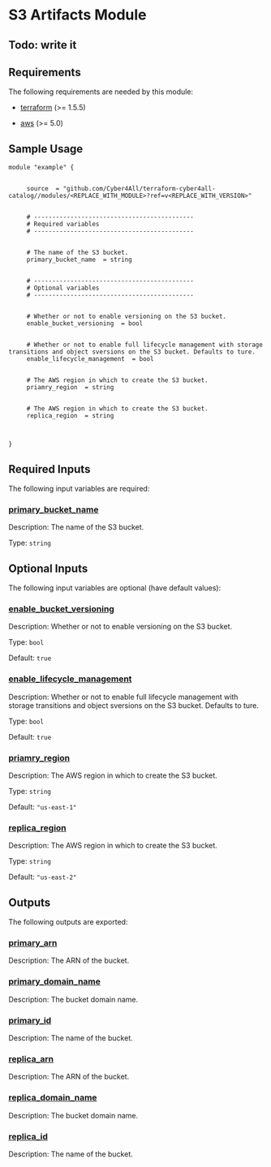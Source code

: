 # S3 Artifacts Module
## Todo: write it
<!-- BEGIN_TF_DOCS -->
## Requirements

The following requirements are needed by this module:

- <a name="requirement_terraform"></a> [terraform](#requirement\_terraform) (>= 1.5.5)

- <a name="requirement_aws"></a> [aws](#requirement\_aws) (>= 5.0)

## Sample Usage

```hcl
module "example" {


	 source  = "github.com/Cyber4All/terraform-cyber4all-catalog//modules/<REPLACE_WITH_MODULE>?ref=v<REPLACE_WITH_VERSION>"


	 # --------------------------------------------
	 # Required variables
	 # --------------------------------------------


	 # The name of the S3 bucket.
	 primary_bucket_name  = string


	 # --------------------------------------------
	 # Optional variables
	 # --------------------------------------------


	 # Whether or not to enable versioning on the S3 bucket.
	 enable_bucket_versioning  = bool


	 # Whether or not to enable full lifecycle management with storage transitions and object sversions on the S3 bucket. Defaults to ture.
	 enable_lifecycle_management  = bool


	 # The AWS region in which to create the S3 bucket.
	 priamry_region  = string


	 # The AWS region in which to create the S3 bucket.
	 replica_region  = string



}
```
## Required Inputs

The following input variables are required:

### <a name="input_primary_bucket_name"></a> [primary\_bucket\_name](#input\_primary\_bucket\_name)

Description: The name of the S3 bucket.

Type: `string`

## Optional Inputs

The following input variables are optional (have default values):

### <a name="input_enable_bucket_versioning"></a> [enable\_bucket\_versioning](#input\_enable\_bucket\_versioning)

Description: Whether or not to enable versioning on the S3 bucket.

Type: `bool`

Default: `true`

### <a name="input_enable_lifecycle_management"></a> [enable\_lifecycle\_management](#input\_enable\_lifecycle\_management)

Description: Whether or not to enable full lifecycle management with storage transitions and object sversions on the S3 bucket. Defaults to ture.

Type: `bool`

Default: `true`

### <a name="input_priamry_region"></a> [priamry\_region](#input\_priamry\_region)

Description: The AWS region in which to create the S3 bucket.

Type: `string`

Default: `"us-east-1"`

### <a name="input_replica_region"></a> [replica\_region](#input\_replica\_region)

Description: The AWS region in which to create the S3 bucket.

Type: `string`

Default: `"us-east-2"`
## Outputs

The following outputs are exported:

### <a name="output_primary_arn"></a> [primary\_arn](#output\_primary\_arn)

Description: The ARN of the bucket.

### <a name="output_primary_domain_name"></a> [primary\_domain\_name](#output\_primary\_domain\_name)

Description: The bucket domain name.

### <a name="output_primary_id"></a> [primary\_id](#output\_primary\_id)

Description: The name of the bucket.

### <a name="output_replica_arn"></a> [replica\_arn](#output\_replica\_arn)

Description: The ARN of the bucket.

### <a name="output_replica_domain_name"></a> [replica\_domain\_name](#output\_replica\_domain\_name)

Description: The bucket domain name.

### <a name="output_replica_id"></a> [replica\_id](#output\_replica\_id)

Description: The name of the bucket.
<!-- END_TF_DOCS -->